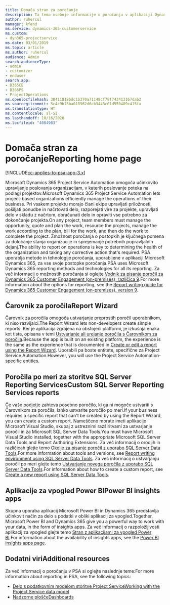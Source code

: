 ```yaml
---
title: Domača stran za poročanje
description: Ta tema vsebuje informacije o poročanju v aplikaciji Dynamics 365 Project Service Automation.
author: ruhercul
manager: kfend
ms.service: dynamics-365-customerservice
ms.custom:
- dyn365-projectservice
ms.date: 03/01/2019
ms.topic: article
ms.author: ruhercul
audience: Admin
search.audienceType:
- admin
- customizer
- enduser
search.app:
- D365CE
- D365PS
- ProjectOperations
ms.openlocfilehash: 30411818bdc1b370a71148cf79f743413167dab2
ms.sourcegitcommit: 5c4c9bf3ba018562d6cb3443c01d550489c415fa
ms.translationtype: HT
ms.contentlocale: sl-SI
ms.lasthandoff: 10/16/2020
ms.locfileid: "4084983"
---
```

# <a name="reporting-home-page"></a><span data-ttu-id="b6c62-103">Domača stran za poročanje</span><span class="sxs-lookup"><span data-stu-id="b6c62-103">Reporting home page</span></span>

[!INCLUDE[cc-applies-to-psa-app-3.x](../includes/cc-applies-to-psa-app-3x.md)]

<span data-ttu-id="b6c62-104">Microsoft Dynamics 365 Project Service Automation omogoča učinkovito upravljanje poslovanja organizacijam, v katerih poslovanje poteka na podlagi projektov.</span><span class="sxs-lookup"><span data-stu-id="b6c62-104">Microsoft Dynamics 365 Project Service Automation lets project-based organizations efficiently manage the operations of their business.</span></span> <span data-ttu-id="b6c62-105">Pri vsakem projektu morajo člani ekipe upravljati priložnosti, pošiljati ponudbe in načrtovati delo, razporejati vire za projekte, upravljati delo v skladu z načrtom, obračunati delo in opraviti vse potrebno za dokončanje projekta.</span><span class="sxs-lookup"><span data-stu-id="b6c62-105">On any project, team members must manage the opportunity, quote and plan the work, resource the projects, manage the work according to the plan, bill for the work, and then do the work to complete the project.</span></span> <span data-ttu-id="b6c62-106">Zmožnost poročanja o postopkih je ključnega pomena za določanje stanja organizacije in sprejemanje potrebnih popravljalnih dejanj.</span><span class="sxs-lookup"><span data-stu-id="b6c62-106">The ability to report on operations is key to determining the health of the organization and taking any corrective action that's required.</span></span> <span data-ttu-id="b6c62-107">PSA uporablja metode in tehnologije poročanja, uporabljene v aplikaciji Microsoft Dynamics 365, za vse svoje postopke poročanja.</span><span class="sxs-lookup"><span data-stu-id="b6c62-107">PSA uses Microsoft Dynamics 365 reporting methods and technologies for all its reporting.</span></span> <span data-ttu-id="b6c62-108">Za več informacij o možnostih poročanja si oglejte [Vodnik za pisanje poročil za Dynamics 365 Customer Engagement (on-premises), različica 9](https://docs.microsoft.com/dynamics365/customerengagement/on-premises/analytics/reporting-analytics-with-dynamics-365).</span><span class="sxs-lookup"><span data-stu-id="b6c62-108">For more information about the options for reporting, see the [Report writing guide for Dynamics 365 Customer Engagement (on-premises), version 9](https://docs.microsoft.com/dynamics365/customerengagement/on-premises/analytics/reporting-analytics-with-dynamics-365).</span></span>

## <a name="report-wizard"></a><span data-ttu-id="b6c62-109">Čarovnik za poročila</span><span class="sxs-lookup"><span data-stu-id="b6c62-109">Report Wizard</span></span>

<span data-ttu-id="b6c62-110">Čarovnik za poročila omogoča ustvarjanje preprostih poročil uporabnikom, ki niso razvijalci.</span><span class="sxs-lookup"><span data-stu-id="b6c62-110">The Report Wizard lets non-developers create simple reports.</span></span> <span data-ttu-id="b6c62-111">Ker je aplikacija zgrajena na obstoječi platformi, je izkušnja enaka kot tista, opisana v temi [Ustvarjanje ali urejanje poročila s Čarovnikom za poročila](https://docs.microsoft.com/dynamics365/customerengagement/on-premises/basics/create-edit-copy-report-wizard).</span><span class="sxs-lookup"><span data-stu-id="b6c62-111">Because the app is built on an existing platform, the experience is the same as the experience that is documented in [Create or edit a report using the Report Wizard](https://docs.microsoft.com/dynamics365/customerengagement/on-premises/basics/create-edit-copy-report-wizard).</span></span> <span data-ttu-id="b6c62-112">Uporabili pa boste entitete, specifične za Project Service Automation.</span><span class="sxs-lookup"><span data-stu-id="b6c62-112">However, you will use the Project Service Automation-specific entities.</span></span>

## <a name="custom-sql-server-reporting-services-reports"></a><span data-ttu-id="b6c62-113">Poročila po meri za storitve SQL Server Reporting Services</span><span class="sxs-lookup"><span data-stu-id="b6c62-113">Custom SQL Server Reporting Services reports</span></span>

<span data-ttu-id="b6c62-114">Če vaše podjetje zahteva posebno poročilo, ki ga ni mogoče ustvariti s Čarovnikom za poročila, lahko ustvarite poročilo po meri.</span><span class="sxs-lookup"><span data-stu-id="b6c62-114">If your business requires a specific report that can't be created by using the Report Wizard, you can create a custom report.</span></span> <span data-ttu-id="b6c62-115">Nameščeno morate imeti aplikacijo Microsoft Visual Studio, skupaj z ustreznimi razširitvami za ustvarjanje poročil in za Microsoft SQL Server Data Tools.</span><span class="sxs-lookup"><span data-stu-id="b6c62-115">You must have Microsoft Visual Studio installed, together with the appropriate Microsoft SQL Server Data Tools and Report Authoring Extensions.</span></span> <span data-ttu-id="b6c62-116">Za več informacij o orodjih in različicah glejte temo [Okolje za pisanje poročil z uporabo SQL Server Data Tools](https://docs.microsoft.com/dynamics365/customerengagement/on-premises/analytics/report-writing-environment-using-sql-server-data-tools).</span><span class="sxs-lookup"><span data-stu-id="b6c62-116">For more information about tools and versions, see [Report writing environment using SQL Server Data Tools](https://docs.microsoft.com/dynamics365/customerengagement/on-premises/analytics/report-writing-environment-using-sql-server-data-tools).</span></span> <span data-ttu-id="b6c62-117">Za več informacij o ustvarjanju poročil po meri glejte temo [Ustvarjanje novega poročila z uporabo SQL Server Data Tools](https://docs.microsoft.com/dynamics365/customerengagement/on-premises/analytics/create-a-new-report-using-sql-server-data-tools).</span><span class="sxs-lookup"><span data-stu-id="b6c62-117">For information about how to create a custom report, see [Create a new report using SQL Server Data Tools](https://docs.microsoft.com/dynamics365/customerengagement/on-premises/analytics/create-a-new-report-using-sql-server-data-tools).</span></span>

## <a name="power-bi-insights-apps"></a><span data-ttu-id="b6c62-118">Aplikacije za vpogled Power BI</span><span class="sxs-lookup"><span data-stu-id="b6c62-118">Power BI insights apps</span></span>

<span data-ttu-id="b6c62-119">Skupna uporaba aplikacij Microsoft Power BI in Dynamics 365 predstavlja učinkovit način za delo s podatki v obliki aplikacij za vpogled.</span><span class="sxs-lookup"><span data-stu-id="b6c62-119">Together, Microsoft Power BI and Dynamics 365 give you a powerful way to work with your data, in the form of insights apps.</span></span> <span data-ttu-id="b6c62-120">Za več informacij o razpoložljivosti aplikacij za vpogled glejte temo [Stran z aplikacijami za vpogled Power BI](https://powerbi.microsoft.com/power-bi-insights-apps/).</span><span class="sxs-lookup"><span data-stu-id="b6c62-120">For information about the availability of insights apps, see the [Power BI insights apps page](https://powerbi.microsoft.com/power-bi-insights-apps/).</span></span>


## <a name="additional-resources"></a><span data-ttu-id="b6c62-121">Dodatni viri</span><span class="sxs-lookup"><span data-stu-id="b6c62-121">Additional resources</span></span>
<span data-ttu-id="b6c62-122">Za več informacij o poročanju v PSA si oglejte naslednje teme:</span><span class="sxs-lookup"><span data-stu-id="b6c62-122">For more information about reporting in PSA, see the following topics:</span></span>

- [<span data-ttu-id="b6c62-123">Delo s podatkovnim modelom storitve Project Service</span><span class="sxs-lookup"><span data-stu-id="b6c62-123">Working with the Project Service data model</span></span>](reports-working-project-service-data-model.md)
- [<span data-ttu-id="b6c62-124">Nadzorne plošče</span><span class="sxs-lookup"><span data-stu-id="b6c62-124">Dashboards</span></span>](reports-dashboards.md)

